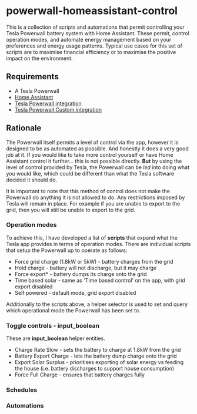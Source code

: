 # powerwall-homeassistant-control

This is a collection of scripts and automations that permit controlling your Tesla Powerwall battery system with Home Assistant. These permit, control operation modes, and automate energy management based on your preferences and energy usage patterns. Typical use cases for this set of scripts are to maximise financial efficiency or to maximise the positive impact on the environment.

## Requirements

* A Tesla Powerwall
* [Home Assistant](https://www.home-assistant.io/)
* [Tesla Powerwall integration](https://www.home-assistant.io/integrations/powerwall)
* [Tesla Powerwall Custom integration](https://github.com/alandtse/tesla)

## Rationale

The Powerwall itself permits a level of control via the app, however it is designed to be as automated as possible. And honestly it does a very good job at it. If you would like to take more control yourself or have Home Assistant control it further... this is not possible directly. **But** by using the level of control provided by Tesla, the Powerwall can be *led* into doing what you would like, which could be different than what the Tesla software decided it should do.

It is important to note that this method of control does not make the Powerwall do anything it is not allowed to do. Any restrictions imposed by Tesla will remain in place. For example if you are unable to export to the grid, then you will still be unable to export to the grid.

### Operation modes

To achieve this, I have developed a list of **scripts** that expand what the Tesla app provides in terms of operation modes. There are individual scripts that setup the Powerwall up to operate as follows:

* Force grid charge (1.8kW or 5kW) - battery charges from the grid
* Hold charge - battery will not discharge, but it may charge
* Force export\* - battery dumps its charge onto the grid
* Time based solar - same as 'Time based control' on the app, with grid export disabled
* Self powered - default mode, grid export disabled

Additionally to the scripts above, a helper selector is used to set and query which operational mode the Powerwall has been set to.

### Toggle controls - input_boolean

These are **input_boolean** helper entities.

* Charge Rate Slow - sets the battery to charge at 1.8kW from the grid
* Battery Export Charge - lets the battery dump charge onto the grid
* Export Solar Surplus - prioritises exporting of solar energy vs feeding the house (i.e. battery discharges to support house consumption)
* Force Full Charge - ensures that battery charges fully

### Schedules

### Automations

